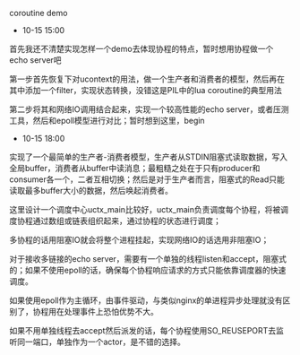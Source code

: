 coroutine demo


* 10-15 15:00

首先我还不清楚实现怎样一个demo去体现协程的特点，暂时想用协程做一个echo server吧

第一步首先恢复下对ucontext的用法，做一个生产者和消费者的模型，然后再在其中添加一个filter，实现状态转换，没错这是PIL中的lua coroutine的典型用法

第二步将其和网络IO调用结合起来，实现一个较高性能的echo server，或者压测工具，然后和epoll模型进行对比；暂时想到这里，begin

* 10-15 18:00

实现了一个最简单的生产者-消费者模型，生产者从STDIN阻塞式读取数据，写入全局buffer，消费者从buffer中读消息；最粗糙之处在于只有producer和consumer各一个，二者互相切换；然后是对于生产者而言，阻塞式的Read只能读取最多buffer大小的数据，然后唤起消费者。

这里设计一个调度中心uctx_main比较好，uctx_main负责调度每个协程，将被调度协程通过数组或链表组织起来，通过协程的状态进行调度；

多协程的话用阻塞IO就会将整个进程挂起，实现网络IO的话选用非阻塞IO；

对于接收多链接的echo server，需要有一个单独的线程listen和accept，阻塞式的；如果不使用epoll的话，确保每个协程响应请求的方式只能依靠调度器的快速调度。

如果使用epoll作为主循环，由事件驱动，与类似nginx的单进程异步处理就没有区别了，协程用在处理事件上恐怕优势不大。

如果不用单独线程去accept然后派发的话，每个协程使用SO_REUSEPORT去监听同一端口，单独作为一个actor，是不错的选择。

